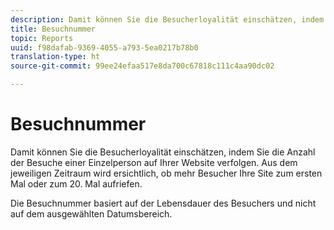 ```yaml
---
description: Damit können Sie die Besucherloyalität einschätzen, indem Sie die Anzahl der Besuche einer Einzelperson auf Ihrer Website verfolgen. Aus dem jeweiligen Zeitraum wird ersichtlich, ob mehr Besucher Ihre Site zum ersten Mal oder zum 20. Mal aufriefen.
title: Besuchnummer
topic: Reports
uuid: f98dafab-9369-4055-a793-5ea0217b78b0
translation-type: ht
source-git-commit: 99ee24efaa517e8da700c67818c111c4aa90dc02

---
```



# Besuchnummer

Damit können Sie die Besucherloyalität einschätzen, indem Sie die Anzahl der Besuche einer Einzelperson auf Ihrer Website verfolgen. Aus dem jeweiligen Zeitraum wird ersichtlich, ob mehr Besucher Ihre Site zum ersten Mal oder zum 20. Mal aufriefen.

Die Besuchnummer basiert auf der Lebensdauer des Besuchers und nicht auf dem ausgewählten Datumsbereich.
